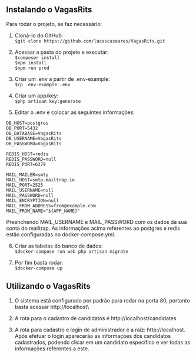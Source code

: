 ## Instalando o VagasRits

Para rodar o projeto, se faz necessário:
1) Cloná-lo do GitHub:\
`$git clone https://github.com/lucascasoares/VagasRits.git`

2) Acessar a pasta do projeto e executar:\
`$composer install`\
`$npm install`\
`$npm run prod`

3) Criar um .env a partir de .env-example:\
`$cp .env-example .env`

4) Criar um app/key:\
`$php artisan key:generate`

5) Editar o .env e colocar as seguintes informações:

```DB_CONNECTION=pgsql
DB_HOST=postgres
DB_PORT=5432
DB_DATABASE=VagasRits
DB_USERNAME=VagasRits
DB_PASSWORD=VagasRits

REDIS_HOST=redis
REDIS_PASSWORD=null
REDIS_PORT=6379

MAIL_MAILER=smtp
MAIL_HOST=smtp.mailtrap.io
MAIL_PORT=2525
MAIL_USERNAME=null
MAIL_PASSWORD=null
MAIL_ENCRYPTION=null
MAIL_FROM_ADDRESS=from@example.com
MAIL_FROM_NAME="${APP_NAME}"
```
Preenchendo MAIL_USERNAME e MAIL_PASSWORD com os dados da sua conta do mailtrap. As informações acima referentes ao postgres e redis estão configuradas no docker-compose.yml.

6) Criar as tabelas do banco de dados:\
`$docker-compose run web php artisan migrate`

7) Por fim basta rodar:\
`$docker-compose up`

## Utilizando o VagasRits
1) O sistema está configurado por padrão para rodar na porta 80, portanto basta acessar http://localhost\

2) A rota para o cadastro de candidatos é http://localhost/candidates

3) A rota para cadastro e login de administrador é a raiz: http://localhost. Após efetuar o login aparecerão as informações dos candidatos cadastrados, podendo clicar em um candidato específico e ver todas as informações referentes a este.
